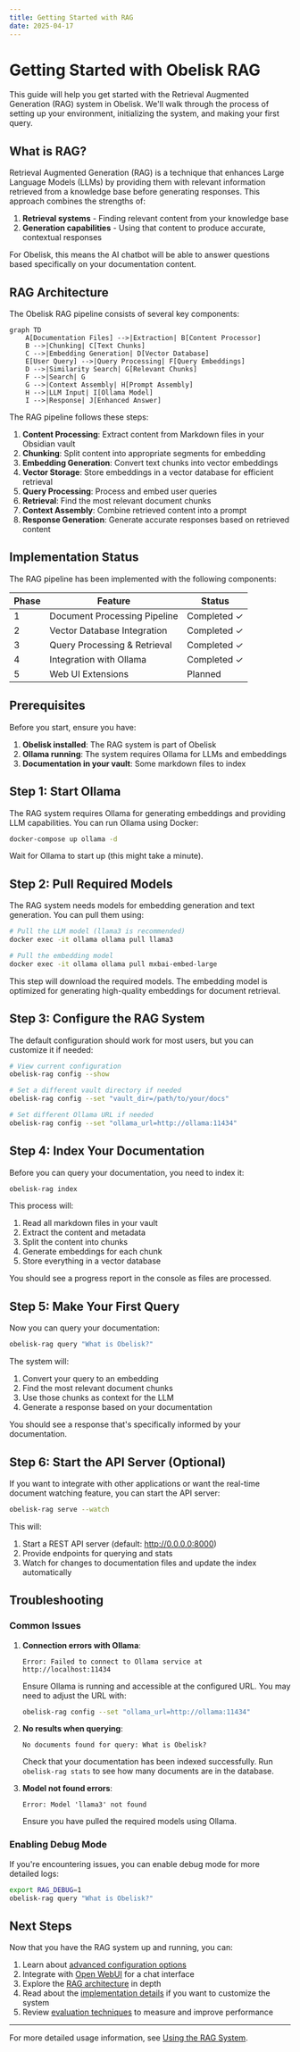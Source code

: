 ```yaml
---
title: Getting Started with RAG
date: 2025-04-17
---
```


# Getting Started with Obelisk RAG

This guide will help you get started with the Retrieval Augmented Generation (RAG) system in Obelisk. We'll walk through the process of setting up your environment, initializing the system, and making your first query.

## What is RAG?

Retrieval Augmented Generation (RAG) is a technique that enhances Large Language Models (LLMs) by providing them with relevant information retrieved from a knowledge base before generating responses. This approach combines the strengths of:

1. **Retrieval systems** - Finding relevant content from your knowledge base
2. **Generation capabilities** - Using that content to produce accurate, contextual responses

For Obelisk, this means the AI chatbot will be able to answer questions based specifically on your documentation content.

## RAG Architecture

The Obelisk RAG pipeline consists of several key components:

```mermaid
graph TD
    A[Documentation Files] -->|Extraction| B[Content Processor]
    B -->|Chunking| C[Text Chunks]
    C -->|Embedding Generation| D[Vector Database]
    E[User Query] -->|Query Processing| F[Query Embeddings]
    D -->|Similarity Search| G[Relevant Chunks]
    F -->|Search| G
    G -->|Context Assembly| H[Prompt Assembly]
    H -->|LLM Input| I[Ollama Model]
    I -->|Response| J[Enhanced Answer]
```

The RAG pipeline follows these steps:
1. **Content Processing**: Extract content from Markdown files in your Obsidian vault
2. **Chunking**: Split content into appropriate segments for embedding
3. **Embedding Generation**: Convert text chunks into vector embeddings
4. **Vector Storage**: Store embeddings in a vector database for efficient retrieval
5. **Query Processing**: Process and embed user queries
6. **Retrieval**: Find the most relevant document chunks
7. **Context Assembly**: Combine retrieved content into a prompt
8. **Response Generation**: Generate accurate responses based on retrieved content

## Implementation Status

The RAG pipeline has been implemented with the following components:

| Phase | Feature | Status |
|-------|---------|--------|
| 1 | Document Processing Pipeline | Completed ✓ |
| 2 | Vector Database Integration | Completed ✓ |
| 3 | Query Processing & Retrieval | Completed ✓ |
| 4 | Integration with Ollama | Completed ✓ |
| 5 | Web UI Extensions | Planned |

## Prerequisites

Before you start, ensure you have:

1. **Obelisk installed**: The RAG system is part of Obelisk
2. **Ollama running**: The system requires Ollama for LLMs and embeddings
3. **Documentation in your vault**: Some markdown files to index

## Step 1: Start Ollama

The RAG system requires Ollama for generating embeddings and providing LLM capabilities. You can run Ollama using Docker:

```bash
docker-compose up ollama -d
```

Wait for Ollama to start up (this might take a minute).

## Step 2: Pull Required Models

The RAG system needs models for embedding generation and text generation. You can pull them using:

```bash
# Pull the LLM model (llama3 is recommended)
docker exec -it ollama ollama pull llama3

# Pull the embedding model
docker exec -it ollama ollama pull mxbai-embed-large
```

This step will download the required models. The embedding model is optimized for generating high-quality embeddings for document retrieval.

## Step 3: Configure the RAG System

The default configuration should work for most users, but you can customize it if needed:

```bash
# View current configuration
obelisk-rag config --show

# Set a different vault directory if needed
obelisk-rag config --set "vault_dir=/path/to/your/docs"

# Set different Ollama URL if needed
obelisk-rag config --set "ollama_url=http://ollama:11434"
```

## Step 4: Index Your Documentation

Before you can query your documentation, you need to index it:

```bash
obelisk-rag index
```

This process will:
1. Read all markdown files in your vault
2. Extract the content and metadata
3. Split the content into chunks
4. Generate embeddings for each chunk
5. Store everything in a vector database

You should see a progress report in the console as files are processed.

## Step 5: Make Your First Query

Now you can query your documentation:

```bash
obelisk-rag query "What is Obelisk?"
```

The system will:
1. Convert your query to an embedding
2. Find the most relevant document chunks
3. Use those chunks as context for the LLM
4. Generate a response based on your documentation

You should see a response that's specifically informed by your documentation.

## Step 6: Start the API Server (Optional)

If you want to integrate with other applications or want the real-time document watching feature, you can start the API server:

```bash
obelisk-rag serve --watch
```

This will:
1. Start a REST API server (default: http://0.0.0.0:8000)
2. Provide endpoints for querying and stats
3. Watch for changes to documentation files and update the index automatically

## Troubleshooting

### Common Issues

1. **Connection errors with Ollama**:
   
   ```
   Error: Failed to connect to Ollama service at http://localhost:11434
   ```
   
   Ensure Ollama is running and accessible at the configured URL. You may need to adjust the URL with:
   
   ```bash
   obelisk-rag config --set "ollama_url=http://ollama:11434"
   ```

2. **No results when querying**:
   
   ```
   No documents found for query: What is Obelisk?
   ```
   
   Check that your documentation has been indexed successfully. Run `obelisk-rag stats` to see how many documents are in the database.

3. **Model not found errors**:
   
   ```
   Error: Model 'llama3' not found
   ```
   
   Ensure you have pulled the required models using Ollama.

### Enabling Debug Mode

If you're encountering issues, you can enable debug mode for more detailed logs:

```bash
export RAG_DEBUG=1
obelisk-rag query "What is Obelisk?"
```

## Next Steps

Now that you have the RAG system up and running, you can:

1. Learn about [advanced configuration options](using-rag.md)
2. Integrate with [Open WebUI](../openwebui.md) for a chat interface
3. Explore the [RAG architecture](architecture-draft.md) in depth
4. Read about the [implementation details](implementation.md) if you want to customize the system
5. Review [evaluation techniques](evaluation.md) to measure and improve performance

---

For more detailed usage information, see [Using the RAG System](using-rag.md).
